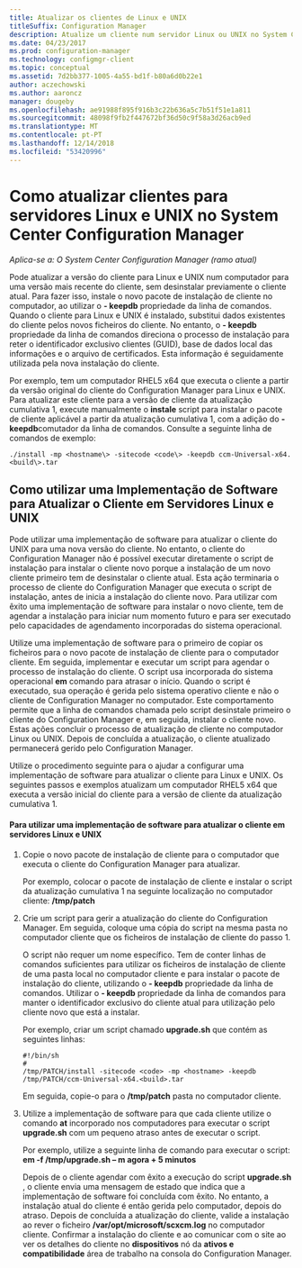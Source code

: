 ```yaml
---
title: Atualizar os clientes de Linux e UNIX
titleSuffix: Configuration Manager
description: Atualize um cliente num servidor Linux ou UNIX no System Center Configuration Manager.
ms.date: 04/23/2017
ms.prod: configuration-manager
ms.technology: configmgr-client
ms.topic: conceptual
ms.assetid: 7d2bb377-1005-4a55-bd1f-b80a6d0b22e1
author: aczechowski
ms.author: aaroncz
manager: dougeby
ms.openlocfilehash: ae91988f895f916b3c22b636a5c7b51f51e1a811
ms.sourcegitcommit: 48098f9fb2f447672bf36d50c9f58a3d26acb9ed
ms.translationtype: MT
ms.contentlocale: pt-PT
ms.lasthandoff: 12/14/2018
ms.locfileid: "53420996"
---
```

# <a name="how-to-upgrade-clients-for-linux-and-unix-servers-in-system-center-configuration-manager"></a>Como atualizar clientes para servidores Linux e UNIX no System Center Configuration Manager

*Aplica-se a: O System Center Configuration Manager (ramo atual)*

Pode atualizar a versão do cliente para Linux e UNIX num computador para uma versão mais recente do cliente, sem desinstalar previamente o cliente atual. Para fazer isso, instale o novo pacote de instalação de cliente no computador, ao utilizar o **- keepdb** propriedade da linha de comandos. Quando o cliente para Linux e UNIX é instalado, substitui dados existentes do cliente pelos novos ficheiros do cliente. No entanto, o **- keepdb** propriedade da linha de comandos direciona o processo de instalação para reter o identificador exclusivo clientes (GUID), base de dados local das informações e o arquivo de certificados. Esta informação é seguidamente utilizada pela nova instalação do cliente.  

 Por exemplo, tem um computador RHEL5 x64 que executa o cliente a partir da versão original do cliente do Configuration Manager para Linux e UNIX. Para atualizar este cliente para a versão de cliente da atualização cumulativa 1, execute manualmente o **instale** script para instalar o pacote de cliente aplicável a partir da atualização cumulativa 1, com a adição do **- keepdb**comutador da linha de comandos. Consulte a seguinte linha de comandos de exemplo:  

`./install -mp <hostname\> -sitecode <code\> -keepdb ccm-Universal-x64.<build\>.tar`  



## <a name="how-to-use-a-software-deployment-to-upgrade-the-client-on-linux-and-unix-servers"></a>Como utilizar uma Implementação de Software para Atualizar o Cliente em Servidores Linux e UNIX  
 Pode utilizar uma implementação de software para atualizar o cliente do UNIX para uma nova versão do cliente. No entanto, o cliente do Configuration Manager não é possível executar diretamente o script de instalação para instalar o cliente novo porque a instalação de um novo cliente primeiro tem de desinstalar o cliente atual. Esta ação terminaria o processo de cliente do Configuration Manager que executa o script de instalação, antes de inicia a instalação do cliente novo. Para utilizar com êxito uma implementação de software para instalar o novo cliente, tem de agendar a instalação para iniciar num momento futuro e para ser executado pelo capacidades de agendamento incorporadas do sistema operacional.  

 Utilize uma implementação de software para o primeiro de copiar os ficheiros para o novo pacote de instalação de cliente para o computador cliente. Em seguida, implementar e executar um script para agendar o processo de instalação do cliente. O script usa incorporada do sistema operacional **em** comando para atrasar o início. Quando o script é executado, sua operação é gerida pelo sistema operativo cliente e não o cliente de Configuration Manager no computador. Este comportamento permite que a linha de comandos chamada pelo script desinstale primeiro o cliente do Configuration Manager e, em seguida, instalar o cliente novo. Estas ações concluir o processo de atualização de cliente no computador Linux ou UNIX. Depois de concluída a atualização, o cliente atualizado permanecerá gerido pelo Configuration Manager.  

 Utilize o procedimento seguinte para o ajudar a configurar uma implementação de software para atualizar o cliente para Linux e UNIX. Os seguintes passos e exemplos atualizam um computador RHEL5 x64 que executa a versão inicial do cliente para a versão de cliente da atualização cumulativa 1.  

#### <a name="to-use-a-software-deployment-to-upgrade-the-client-on-linux-and-unix-servers"></a>Para utilizar uma implementação de software para atualizar o cliente em servidores Linux e UNIX  

1. Copie o novo pacote de instalação de cliente para o computador que executa o cliente do Configuration Manager para atualizar.  

    Por exemplo, colocar o pacote de instalação de cliente e instalar o script da atualização cumulativa 1 na seguinte localização no computador cliente: **/tmp/patch**  

2. Crie um script para gerir a atualização do cliente do Configuration Manager. Em seguida, coloque uma cópia do script na mesma pasta no computador cliente que os ficheiros de instalação de cliente do passo 1.  

    O script não requer um nome específico. Tem de conter linhas de comandos suficientes para utilizar os ficheiros de instalação de cliente de uma pasta local no computador cliente e para instalar o pacote de instalação do cliente, utilizando o **- keepdb** propriedade da linha de comandos. Utilizar o **- keepdb** propriedade da linha de comandos para manter o identificador exclusivo do cliente atual para utilização pelo cliente novo que está a instalar.  

    Por exemplo, criar um script chamado **upgrade.sh** que contém as seguintes linhas:  

   ```  
   #!/bin/sh  
   #  
   /tmp/PATCH/install -sitecode <code> -mp <hostname> -keepdb /tmp/PATCH/ccm-Universal-x64.<build>.tar  

   ```  

    Em seguida, copie-o para o **/tmp/patch** pasta no computador cliente.

3. Utilize a implementação de software para que cada cliente utilize o comando **at** incorporado nos computadores para executar o script **upgrade.sh** com um pequeno atraso antes de executar o script.  

    Por exemplo, utilize a seguinte linha de comando para executar o script: **em -f /tmp/upgrade.sh – m agora + 5 minutos**  

   Depois de o cliente agendar com êxito a execução do script **upgrade.sh** , o cliente envia uma mensagem de estado que indica que a implementação de software foi concluída com êxito. No entanto, a instalação atual do cliente é então gerida pelo computador, depois do atraso. Depois de concluída a atualização do cliente, valide a instalação ao rever o ficheiro **/var/opt/microsoft/scxcm.log** no computador cliente. Confirmar a instalação do cliente e ao comunicar com o site ao ver os detalhes do cliente no **dispositivos** nó da **ativos e compatibilidade** área de trabalho na consola do Configuration Manager.  
